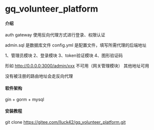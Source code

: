 # gq_volunteer_platform

#### 介绍
auth gateway
使用反向代理方式进行登录、权限认证

admin.sql 是数据库文件
config.yml 是配置文件，填写所需代理的后端地址

1、管理员模块
2、登录模块
3、token验证模块
4、图形验证码

形如 http://0.0.0.0:3000/admin/xxx 不可用（网关管理模块）
其他地址可用

没有被注册的路由地址会走反向代理

#### 软件架构
gin + gorm + mysql


#### 安装教程
git clone https://gitee.com/lluck42/gq_volunteer_platform.git
